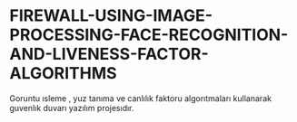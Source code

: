 # FIREWALL-USING-IMAGE-PROCESSING-FACE-RECOGNITION-AND-LIVENESS-FACTOR-ALGORITHMS
Goruntu ısleme , yuz tanıma ve canlılık faktoru algorıtmaları kullanarak guvenlık duvarı yazılım projesıdır.  
